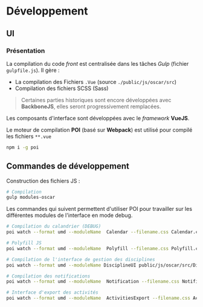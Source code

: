 # Développement

## UI

### Présentation

La compilation du code *front* est centralisée dans les tâches *Gulp* (fichier `gulpfile.js`). Il gère : 

 - La compilation des Fichiers `.Vue` (source `./public/js/oscar/src`)
 - Compilation des fichiers SCSS (Sass)

> Certaines parties historiques sont encore développées avec **BackboneJS**, elles seront progressivement remplacées.

Les composants d'interface sont développées avec le *framework* **VueJS**.
 
Le moteur de compilation **POI** (basé sur **Webpack**) est utilisé pour compilé les fichiers `**.vue`

```bash
npm i -g poi
```

## Commandes de développement

Construction des fichiers JS : 

```bash
# Compilation
gulp modules-oscar 
```

Les commandes qui suivent permettent d'utiliser POI pour travailler sur les différentes modules de l'interface en mode debug.

```bash
# Compilation du calandrier (DEBUG)
poi watch --format umd --moduleName  Calendar --filename.css Calendar.css --filename.js Calendar.js --dist public/js/oscar/dist public/js/oscar/src/Calendar.vue 

# Polyfill JS
poi watch --format umd --moduleName  Polyfill --filename.css Polyfill.css --filename.js Polyfill.js --dist public/js/oscar/dist public/js/oscar/src/Polyfill.js 

# Compilation de l'interface de gestion des disciplines
poi watch --format umd --moduleName DisciplineUI public/js/oscar/src/DisciplineUI.vue --filename.css DisciplineUI.css --filename.js DisciplineUI.js --dist public/js/oscar/dist

# Compilation des notifications
poi watch --format umd --moduleName  Notification --filename.css Notification.css --filename.js Notification.js --dist public/js/oscar/dist public/js/oscar/src/Notification.vue

# Interface d'export des activités
poi watch --format umd --moduleName  ActivitiesExport --filename.css ActivitiesExport.css --filename.js ActivitiesExport.js --dist public/js/oscar/dist public/js/oscar/src/ActivitiesExport.vue

```